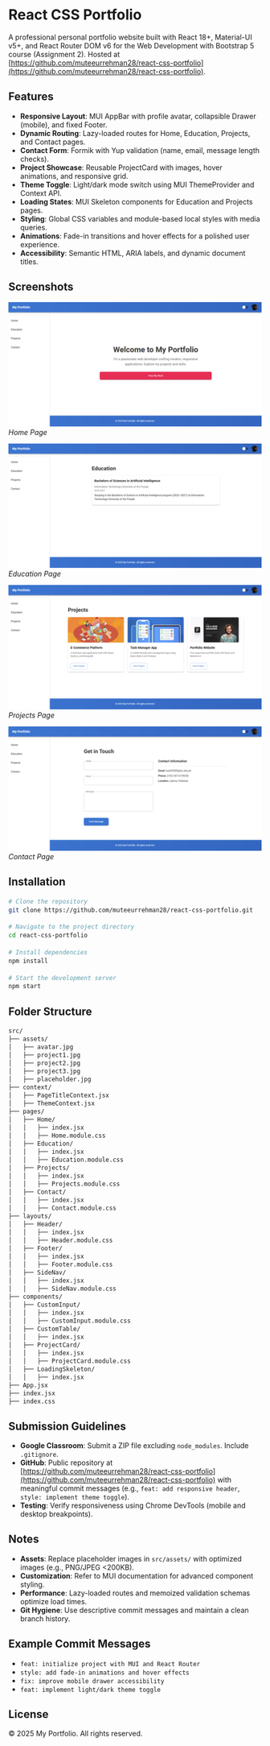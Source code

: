 # React CSS Portfolio

A professional personal portfolio website built with React 18+, Material-UI v5+, and React Router DOM v6 for the Web Development with Bootstrap 5 course (Assignment 2). Hosted at [https://github.com/muteeurrehman28/react-css-portfolio](https://github.com/muteeurrehman28/react-css-portfolio).

## Features

* **Responsive Layout**: MUI AppBar with profile avatar, collapsible Drawer (mobile), and fixed Footer.
* **Dynamic Routing**: Lazy-loaded routes for Home, Education, Projects, and Contact pages.
* **Contact Form**: Formik with Yup validation (name, email, message length checks).
* **Project Showcase**: Reusable ProjectCard with images, hover animations, and responsive grid.
* **Theme Toggle**: Light/dark mode switch using MUI ThemeProvider and Context API.
* **Loading States**: MUI Skeleton components for Education and Projects pages.
* **Styling**: Global CSS variables and module-based local styles with media queries.
* **Animations**: Fade-in transitions and hover effects for a polished user experience.
* **Accessibility**: Semantic HTML, ARIA labels, and dynamic document titles.

## Screenshots

![Home Page](src/assets/Home_ss.png)
*Home Page*

![Education Page](src/assets/Education_ss.png)
*Education Page*

![Projects Page](src/assets/Projects_ss.png)
*Projects Page*

![Contact Page](src/assets/Contact_ss.png)
*Contact Page*

## Installation

```bash
# Clone the repository
git clone https://github.com/muteeurrehman28/react-css-portfolio.git

# Navigate to the project directory
cd react-css-portfolio

# Install dependencies
npm install

# Start the development server
npm start
```

## Folder Structure

```
src/
├── assets/
│   ├── avatar.jpg
│   ├── project1.jpg
│   ├── project2.jpg
│   ├── project3.jpg
│   ├── placeholder.jpg
├── context/
│   ├── PageTitleContext.jsx
│   ├── ThemeContext.jsx
├── pages/
│   ├── Home/
│   │   ├── index.jsx
│   │   ├── Home.module.css
│   ├── Education/
│   │   ├── index.jsx
│   │   ├── Education.module.css
│   ├── Projects/
│   │   ├── index.jsx
│   │   ├── Projects.module.css
│   ├── Contact/
│   │   ├── index.jsx
│   │   ├── Contact.module.css
├── layouts/
│   ├── Header/
│   │   ├── index.jsx
│   │   ├── Header.module.css
│   ├── Footer/
│   │   ├── index.jsx
│   │   ├── Footer.module.css
│   ├── SideNav/
│   │   ├── index.jsx
│   │   ├── SideNav.module.css
├── components/
│   ├── CustomInput/
│   │   ├── index.jsx
│   │   ├── CustomInput.module.css
│   ├── CustomTable/
│   │   ├── index.jsx
│   ├── ProjectCard/
│   │   ├── index.jsx
│   │   ├── ProjectCard.module.css
│   ├── LoadingSkeleton/
│   │   ├── index.jsx
├── App.jsx
├── index.jsx
├── index.css
```

## Submission Guidelines

* **Google Classroom**: Submit a ZIP file excluding `node_modules`. Include `.gitignore`.
* **GitHub**: Public repository at [https://github.com/muteeurrehman28/react-css-portfolio](https://github.com/muteeurrehman28/react-css-portfolio) with meaningful commit messages (e.g., `feat: add responsive header`, `style: implement theme toggle`).
* **Testing**: Verify responsiveness using Chrome DevTools (mobile and desktop breakpoints).

## Notes

* **Assets**: Replace placeholder images in `src/assets/` with optimized images (e.g., PNG/JPEG <200KB).
* **Customization**: Refer to MUI documentation for advanced component styling.
* **Performance**: Lazy-loaded routes and memoized validation schemas optimize load times.
* **Git Hygiene**: Use descriptive commit messages and maintain a clean branch history.

## Example Commit Messages

* `feat: initialize project with MUI and React Router`
* `style: add fade-in animations and hover effects`
* `fix: improve mobile drawer accessibility`
* `feat: implement light/dark theme toggle`

## License

© 2025 My Portfolio. All rights reserved.
